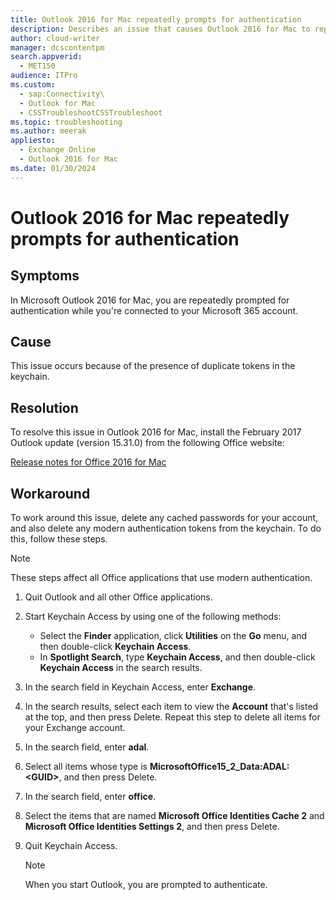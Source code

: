 ```yaml
---
title: Outlook 2016 for Mac repeatedly prompts for authentication
description: Describes an issue that causes Outlook 2016 for Mac to repeatedly prompt the user for authentication.  Provides a workaround.
author: cloud-writer
manager: dcscontentpm
search.appverid: 
  - MET150
audience: ITPro
ms.custom: 
  - sap:Connectivity\
  - Outlook for Mac
  - CSSTroubleshootCSSTroubleshoot
ms.topic: troubleshooting
ms.author: meerak
appliesto: 
  - Exchange Online
  - Outlook 2016 for Mac
ms.date: 01/30/2024
---
```


# Outlook 2016 for Mac repeatedly prompts for authentication

## Symptoms

In Microsoft Outlook 2016 for Mac, you are repeatedly prompted for authentication while you're connected to your Microsoft 365 account.

## Cause

This issue occurs because of the presence of duplicate tokens in the keychain.

## Resolution

To resolve this issue in Outlook 2016 for Mac, install the February 2017 Outlook update (version 15.31.0) from the following Office website:

[Release notes for Office 2016 for Mac](https://support.office.com/article/Release-notes-for-Office-2016-for-Mac-ed2da564-6d53-4542-9954-7e3209681a41?ui=en-US&rs=en-US&ad=US)

## Workaround

To work around this issue, delete any cached passwords for your account, and also delete any modern authentication tokens from the keychain. To do this, follow these steps.

> [!NOTE]
> These steps affect all Office applications that use modern authentication.

1. Quit Outlook and all other Office applications. 
2. Start Keychain Access by using one of the following methods:   
   - Select the **Finder** application, click **Utilities** on the **Go** menu, and then double-click **Keychain Access**.   
   - In **Spotlight Search**, type **Keychain Access**, and then double-click **Keychain Access** in the search results.   

3. In the search field in Keychain Access, enter **Exchange**.   
4. In the search results, select each item to view the **Account** that's listed at the top, and then press Delete. Repeat this step to delete all items for your Exchange account.   
5. In the search field, enter **adal**.   
6. Select all items whose type is **MicrosoftOffice15_2_Data:ADAL:\<GUID>**, and then press Delete.
7. In the search field, enter **office**.   
8. Select the items that are named **Microsoft Office Identities Cache 2** and **Microsoft Office Identities Settings 2**, and then press Delete.   
9. Quit Keychain Access.   

   > [!NOTE]
   > When you start Outlook, you are prompted to authenticate.
